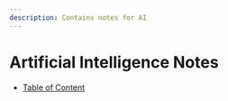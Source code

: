 ```yaml
---
description: Contains notes for AI
---
```


# Artificial Intelligence Notes

* [Table of Content](https://github.com/niluwin/Book-AI/blob/main/SUMMARY.md)
